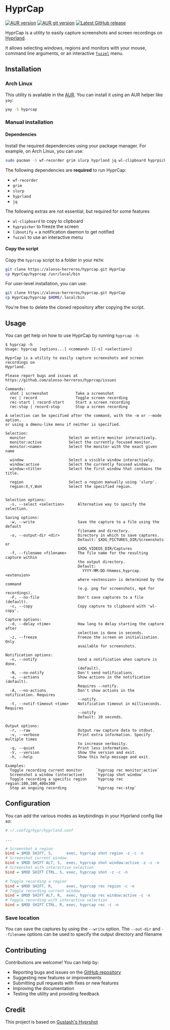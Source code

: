 # HyprCap

[![AUR version][aur-shield]][aur-link]
[![AUR git version][aur-git-shield]][aur-git-link]
[![Latest GitHub release][release-shield]][release-link]

HyprCap is a utility to easily capture screenshots and screen recordings on
[Hyprland](https://hyprland.org/).

It allows selecting windows, regions and monitors with your mouse, command line
arguments, or an interactive [`fuzzel`][fuzzel] menu.

<!-- It allows selecting windows, regions and monitors with your mouse, a -->
<!-- `dmenu`-like program, or with command line arguments. -->

## Installation

### Arch Linux

This utility is available in the [AUR](https://aur.archlinux.org/packages/hyprcap). You can install it
using an AUR helper like `yay`:

```bash
yay -S hyprcap
```

### Manual installation

#### Dependencies

Install the required dependencies using your package manager. For example, on
Arch Linux, you can use:

```bash
sudo pacman -S wf-recorder grim slurp hyprland jq wl-clipboard hyprpicker libnotify
```

The following dependencies are **required** to run HyprCap:

- `wf-recorder`
- `grim`
- `slurp`
- `hyprland`
- `jq`

The following extras are not essential, but required for some features

- `wl-clipboard` to copy to clipboard
- `hyprpicker` to freeze the screen
- `libnotify` + a notification daemon to get notified
- `fuzzel` to use an interactive menu
<!-- - dmenu or equivalent (to use an interactive menu) -->

#### Copy the script

Copy the `hyprcap` script to a folder in your `PATH`:

```bash
git clone https://alonso-herreros/hyprcap.git HyprCap
cp HyprCap/hyprcap /usr/local/bin
```

For user-level installation, you can use:

```bash
git clone https://alonso-herreros/hyprcap.git HyprCap
cp HyprCap/hyprcap $HOME/.local/bin
```

You're free to delete the cloned repository after copying the script.

## Usage

You can get help on how to use HyprCap by running `hyprcap -h`:

```
$ hyprcap -h
Usage: hyprcap [options...] <command> [[-s] <selection>]

HyprCap is a utility to easily capture screenshots and screen recordings on
Hyprland.

Please report bugs and issues at
https://github.com/alonso-herreros/hyprcap/issues

Commands:
  shot | screenshot            Take a screenshot
  rec | record                 Toggle screen recording
  rec-start | record-start     Start a screen recording
  rec-stop | record-stop       Stop a screen recording

A selection can be specified after the command, with the -m or --mode option,
or using a dmenu-like menu if neither is specified.

Selection:
  monitor                   Select an entire monitor interactively.
  monitor:active            Select the currently focused monitor.
  monitor:<name>            Select the monitor with the exact given name

  window                    Select a visible window interactively.
  window:active             Select the currently focused window.
  window:<title>            Select the first window that contains the title.

  region                    Select a region manually using 'slurp'.
  region:X,Y,WxH            Select the specified region.


Selection options:
  -s, --select <selection>      Alternative way to specify the selection.

Saving options:
  -w, --write                   Save the capture to a file using the default
                                filename and directory.
  -o, --output-dir <dir>        Directory in which to save captures.
                                Default: $XDG_PICTURES_DIR/Screenshots or
                                $XDG_VIDEOS_DIR/Captures
  -f, --filename <filename>     The file name for the resulting capture within
                                the output directory.
                                Default:
                                  YYYY-MM-DD-hhmmss_hyprcap.<extension>
                                where <extension> is determined by the command
                                (e.g. png for screenshots, mp4 for recordings).
  -F, --no-file                 Don't save captures to a file (default).
  -c, --copy                    Copy capture to clipboard with 'wl-copy'.

Capture options:
  -d, --delay <time>            How long to delay starting the capture after
                                selection is done in seconds.
  -z, --freeze                  Freeze the screen on initialization. Only
                                available for screenshots.

Notification options:
  -n, --notify                  Send a notification when capture is done.
                                (default).
  -N, --no-notify               Don't send notifications.
  -a, --actions                 Show actions in the notification (default).
                                Requires --notify.
  -A, --no-actions              Don't show actions in the notification. Requires
                                --notify.
  -t, --notif-timeout <time>    Notification timeout in milliseconds. Requires
                                --notify
                                Default: 10 seconds.

Output options:
  -r, --raw                     Output raw capture data to stdout.
  -v, --verbose                 Print extra information. Specify multiple times
                                to increase verbosity.
  -q, --quiet                   Print less information.
  -V, --version                 Show the version and exit.
  -h, --help                    Show this help message and exit.

Examples:
  Toggle recording current monitor      `hyprcap rec monitor:active`
  Screenshot a window (interactive)     `hyprcap shot window`
  Toggle recording a specific region    `hyprcap rec region:100,100,400x300`
  Stop an ongoing recording             `hyprcap rec-stop`
```

## Configuration

You can add the various modes as keybindings in your Hyprland config like so:

```ini
# ~/.config/hypr/hyprland.conf

...

# Screenshot a region
bind = $MOD SHIFT, S,      exec, hyprcap shot region -z -c -n
# Screenshot current window
bind = $MOD SHIFT ALT, S,  exec, hyprcap shot window:active -z -c -n
# Screenshot with interactive selection
bind = $MOD SHIFT CTRL, S, exec, hyprcap shot -z -c -n

# Toggle recording a region
bind = $MOD SHIFT, R,      exec, hyprcap rec region -c -n
# Toggle recording current window
bind = $MOD SHIFT ALT, R,  exec, hyprcap rec window:active -c -n
# Toggle recording with interactive selection
bind = $MOD SHIFT CTRL, R, exec, hyprcap rec -c -n
```

### Save location

You can save the captures by using the `--write` option. The `--out-dir` and
`--filename` options can be used to specify the output directory and filename

## Contributing

Contributions are welcome! You can help by:

- Reporting bugs and issues on the [GitHub
  repository](https://github.com/alonso-herreros/hyprcap/issues)
- Suggesting new features or improvements
- Submitting pull requests with fixes or new features
- Improving the documentation
- Testing the utility and providing feedback

## Credit

This project is based on [Gustash's
Hyprshot](https://github.com/Gustash/Hyprshot)

[aur-shield]: https://img.shields.io/aur/version/hyprcap?label=hyprcap&logo=arch+linux
[aur-link]: https://aur.archlinux.org/packages/hyprcap
[aur-git-shield]: https://img.shields.io/aur/version/hyprcap-git?label=hyprcap-git&logo=arch+linux
[aur-git-link]: https://aur.archlinux.org/packages/hyprcap-git
[release-shield]: https://img.shields.io/github/v/release/alonso-herreros/hyprcap?color=green&logo=github
[release-link]: https://github.com/alonso-herreros/hyprcap/releases/latest

[fuzzel]: https://codeberg.org/dnkl/fuzzel

